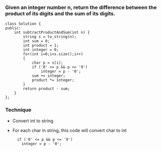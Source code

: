 ### Given an integer number n, return the difference between the product of its digits and the sum of its digits.

    class Solution {
    public:
        int subtractProductAndSum(int n) {
            string s = to_string(n);
            int sum = 0;
            int product = 1;
            int integer = 0;
            for(int i=0;i<s.size();i++)
            {
                char p = s[i];
                if ('0' <= p && p <= '9')
                    integer = p - '0';
                sum += integer;
                product *= integer;
            }
            return product - sum;
        }
    };
    
 ### Technique
  
  - Convert int to string
  - For each char in string, this code will convert char to int
  
          if ('0' <= p && p <= '9')
            integer = p - '0';
